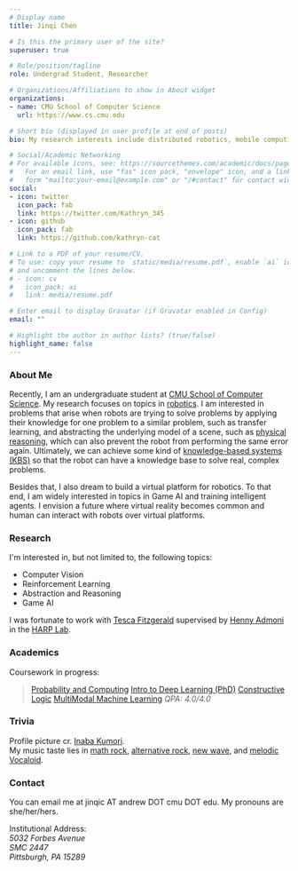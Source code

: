 ```yaml
---
# Display name
title: Jinqi Chen

# Is this the primary user of the site?
superuser: true

# Role/position/tagline
role: Undergrad Student, Researcher

# Organizations/Affiliations to show in About widget
organizations:
- name: CMU School of Computer Science
  url: https://www.cs.cmu.edu

# Short bio (displayed in user profile at end of posts)
bio: My research interests include distributed robotics, mobile computing and programmable matter.

# Social/Academic Networking
# For available icons, see: https://sourcethemes.com/academic/docs/page-builder/#icons
#   For an email link, use "fas" icon pack, "envelope" icon, and a link in the
#   form "mailto:your-email@example.com" or "/#contact" for contact widget.
social:
- icon: twitter
  icon_pack: fab
  link: https://twitter.com/Kathryn_345
- icon: github
  icon_pack: fab
  link: https://github.com/kathryn-cat

# Link to a PDF of your resume/CV.
# To use: copy your resume to `static/media/resume.pdf`, enable `ai` icons in `params.toml`, 
# and uncomment the lines below.
# - icon: cv
#   icon_pack: ai
#   link: media/resume.pdf

# Enter email to display Gravatar (if Gravatar enabled in Config)
email: ""

# Highlight the author in author lists? (true/false)
highlight_name: false
---
```


### About Me 

Recently, I am an undergraduate student at [CMU School of Computer Science](https://www.cs.cmu.edu). My research focuses on topics in [robotics](https://www.ri.cmu.edu). I am interested in problems that arise when robots are trying to solve problems by applying their knowledge for one problem to a similar problem, such as transfer learning, and abstracting the underlying model of a scene, such as [physical reasoning](https://phyre.ai), which can also prevent the robot from performing the same error again. Ultimately, we can achieve some kind of [knowledge-based systems (KBS)](https://en.wikipedia.org/wiki/Knowledge-based_systems) so that the robot can have a knowledge base to solve real, complex problems. 

Besides that, I also dream to build a virtual platform for robotics. To that end, I am widely interested in topics in Game AI and training intelligent agents. I envision a future where virtual reality becomes common and human can interact with robots over virtual platforms. 


### Research 

I'm interested in, but not limited to, the following topics: 
- Computer Vision
- Reinforcement Learning
- Abstraction and Reasoning 
- Game AI 

I was fortunate to work with [Tesca Fitzgerald](https://www.tescafitzgerald.com) supervised by [Henny Admoni](http://hennyadmoni.com) in the [HARP Lab](http://harp.ri.cmu.edu). 

### Academics 

Coursework in progress:
> [Probability and Computing](https://www.cs.cmu.edu/~harchol/PnC/class.html) 
> [Intro to Deep Learning (PhD)](https://deeplearning.cs.cmu.edu/S21/index.html) 
> [Constructive Logic](http://symbolaris.com/course/constlog.html) 
> [MultiModal Machine Learning](https://cmu-multicomp-lab.github.io/mmml-course/fall2020/) 
_QPA: 4.0/4.0_

### Trivia
Profile picture cr. [Inaba Kumori](https://www.youtube.com/channel/UCNElM45JypxqAR73RoUQ10g). \
My music taste lies in [math rock](http://www.sigure.jp), [alternative rock](http://www.hitorie.jp), [new wave](https://sakanaction.jp), and [melodic Vocaloid](https://vocadb.net/Ar/66529). 

### Contact 
You can email me at jinqic AT andrew DOT cmu DOT edu. My pronouns are she/her/hers. 

Institutional Address:  \
_5032 Forbes Avenue_ \
_SMC 2447_ \
_Pittsburgh, PA 15289_
